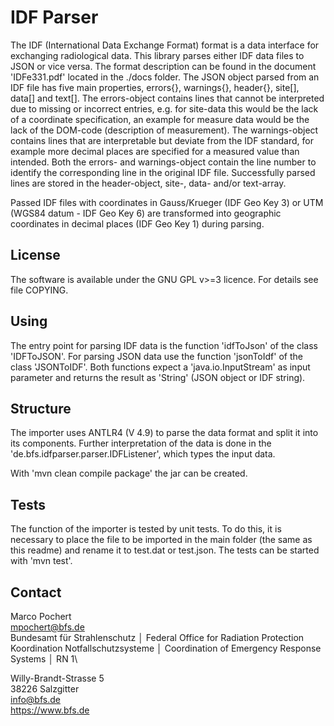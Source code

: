 # IDF Parser

The IDF (International Data Exchange Format) format is a data interface for exchanging radiological data. This library parses either IDF data files to JSON or vice versa. The format description can be found in the document 'IDFe331.pdf' located in the ./docs folder.
The JSON object parsed from an IDF file has five main properties, errors{}, warnings{}, header{}, site[], data[] and text[].
The errors-object contains lines that cannot be interpreted due to missing or incorrect entries, e.g. for site-data this would be the lack of a coordinate specification, an example for measure data would be the lack of the DOM-code (description of measurement).
The warnings-object contains lines that are interpretable but deviate from the IDF standard, for example more decimal places are specified for a measured value than intended. Both the errors- and warnings-object contain the line number to identify the corresponding line in the original IDF file.
Successfully parsed lines are stored in the header-object, site-, data- and/or text-array.

Passed IDF files with coordinates in Gauss/Krueger (IDF Geo Key 3) or UTM (WGS84 datum - IDF Geo Key 6) are transformed into geographic coordinates in decimal places (IDF Geo Key 1) during parsing.

## License

The software is available under the GNU GPL v>=3 licence. For details see file COPYING.

## Using

The entry point for parsing IDF data is the function 'idfToJson' of the class 'IDFToJSON'. For parsing JSON data use the function 'jsonToIdf' of the class 'JSONToIDF'. Both functions expect a 'java.io.InputStream' as input parameter and returns the result as 'String' (JSON object or IDF string).

## Structure

The importer uses ANTLR4 (V 4.9) to parse the data format and split it into its components. Further interpretation of the data is done in the 'de.bfs.idfparser.parser.IDFListener', which types the input data.

With 'mvn clean compile package' the jar can be created.

## Tests

The function of the importer is tested by unit tests. To do this, it is necessary to place the file to be imported in the main folder (the same as this readme) and rename it to test.dat or test.json.
The tests can be started with 'mvn test'.

## Contact

Marco Pochert\
mpochert@bfs.de\
Bundesamt für Strahlenschutz │ Federal Office for Radiation Protection\
Koordination Notfallschutzsysteme │ Coordination of Emergency Response Systems │ RN 1\

Willy-Brandt-Strasse 5\
38226 Salzgitter\
info@bfs.de\
<https://www.bfs.de>
